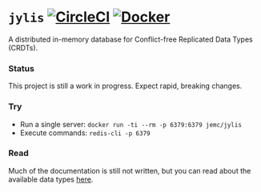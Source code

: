 # `jylis` [![CircleCI](https://circleci.com/gh/jemc/jylis.svg?style=shield)](https://circleci.com/gh/jemc/jylis) [![Docker](https://img.shields.io/microbadger/image-size/jemc/jylis/latest.svg)](https://hub.docker.com/r/jemc/jylis/)

A distributed in-memory database for Conflict-free Replicated Data Types (CRDTs).

### Status

This project is still a work in progress. Expect rapid, breaking changes.

### Try

- Run a single server: `docker run -ti --rm -p 6379:6379 jemc/jylis`
- Execute commands: `redis-cli -p 6379`

### Read

Much of the documentation is still not written, but you can read about the available data types [here](https://github.com/jemc/jylis/tree/master/docs/types).
